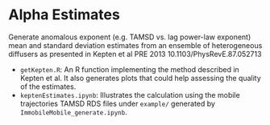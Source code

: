 # Alpha Estimates

Generate anomalous exponent (e.g. TAMSD vs. lag power-law exponent) mean and standard deviation estimates from an ensemble of heterogeneous diffusers as presented in Kepten et al PRE 2013 10.1103/PhysRevE.87.052713

- `getKepten.R`: An R function implementing the method described in Kepten et al. It also generates plots that could help assessing the quality of the estimates.
- `keptenEstimates.ipynb`: Illustrates the calculation using the mobile trajectories TAMSD RDS files under `example/` generated by  `ImmobileMobile_generate.ipynb`. 
